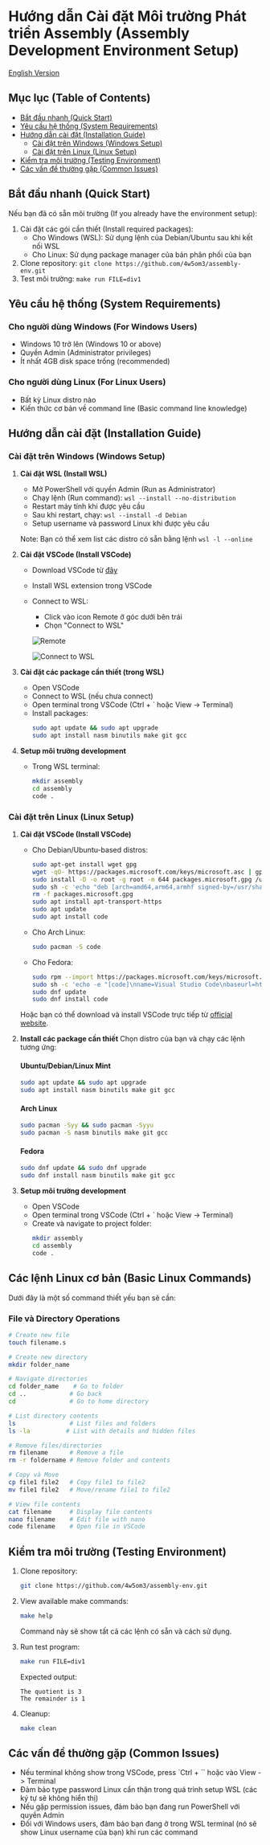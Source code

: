 # Hướng dẫn Cài đặt Môi trường Phát triển Assembly (Assembly Development Environment Setup)

[English Version](readme-en.md)

## Mục lục (Table of Contents)
- [Bắt đầu nhanh (Quick Start)](#bắt-đầu-nhanh)
- [Yêu cầu hệ thống (System Requirements)](#yêu-cầu-hệ-thống)
- [Hướng dẫn cài đặt (Installation Guide)](#hướng-dẫn-cài-đặt)
  - [Cài đặt trên Windows (Windows Setup)](#cài-đặt-trên-windows)
  - [Cài đặt trên Linux (Linux Setup)](#cài-đặt-trên-linux)
- [Kiểm tra môi trường (Testing Environment)](#kiểm-tra-môi-trường)
- [Các vấn đề thường gặp (Common Issues)](#các-vấn-đề-thường-gặp)

## Bắt đầu nhanh (Quick Start)
Nếu bạn đã có sẵn môi trường (If you already have the environment setup):
1. Cài đặt các gói cần thiết (Install required packages):
   - Cho Windows (WSL): Sử dụng lệnh của Debian/Ubuntu sau khi kết nối WSL
   - Cho Linux: Sử dụng package manager của bản phân phối của bạn
2. Clone repository: `git clone https://github.com/4w5om3/assembly-env.git`
3. Test môi trường: `make run FILE=div1`

## Yêu cầu hệ thống (System Requirements)

### Cho người dùng Windows (For Windows Users)
- Windows 10 trở lên (Windows 10 or above)
- Quyền Admin (Administrator privileges)
- Ít nhất 4GB disk space trống (recommended)

### Cho người dùng Linux (For Linux Users)
- Bất kỳ Linux distro nào
- Kiến thức cơ bản về command line (Basic command line knowledge)

## Hướng dẫn cài đặt (Installation Guide)

### Cài đặt trên Windows (Windows Setup)

1. **Cài đặt WSL (Install WSL)**
   - Mở PowerShell với quyền Admin (Run as Administrator)
   - Chạy lệnh (Run command): `wsl --install --no-distribution`
   - Restart máy tính khi được yêu cầu
   - Sau khi restart, chạy: `wsl --install -d Debian`
   - Setup username và password Linux khi được yêu cầu
   
   Note: Bạn có thể xem list các distro có sẵn bằng lệnh `wsl -l --online`

2. **Cài đặt VSCode (Install VSCode)**
   - Download VSCode từ [đây](https://code.visualstudio.com/download)
   - Install WSL extension trong VSCode
   - Connect to WSL:
     - Click vào icon Remote ở góc dưới bên trái
     - Chọn "Connect to WSL"
     
     ![Remote](./image/remote.png)

     ![Connect to WSL](./image/connect.png)

3. **Cài đặt các package cần thiết (trong WSL)**
   - Open VSCode
   - Connect to WSL (nếu chưa connect)
   - Open terminal trong VSCode (Ctrl + ` hoặc View -> Terminal)
   - Install packages:
     ```bash
     sudo apt update && sudo apt upgrade
     sudo apt install nasm binutils make git gcc
     ```

4. **Setup môi trường development**
   - Trong WSL terminal:
     ```bash
     mkdir assembly
     cd assembly
     code .
     ```

### Cài đặt trên Linux (Linux Setup)

1. **Cài đặt VSCode (Install VSCode)**
   - Cho Debian/Ubuntu-based distros:
     ```bash
     sudo apt-get install wget gpg
     wget -qO- https://packages.microsoft.com/keys/microsoft.asc | gpg --dearmor > packages.microsoft.gpg
     sudo install -D -o root -g root -m 644 packages.microsoft.gpg /usr/share/keyrings/packages.microsoft.gpg
     sudo sh -c 'echo "deb [arch=amd64,arm64,armhf signed-by=/usr/share/keyrings/packages.microsoft.gpg] https://packages.microsoft.com/repos/code stable main" > /etc/apt/sources.list.d/vscode.list'
     rm -f packages.microsoft.gpg
     sudo apt install apt-transport-https
     sudo apt update
     sudo apt install code
     ```
   
   - Cho Arch Linux:
     ```bash
     sudo pacman -S code
     ```
   
   - Cho Fedora:
     ```bash
     sudo rpm --import https://packages.microsoft.com/keys/microsoft.asc
     sudo sh -c 'echo -e "[code]\nname=Visual Studio Code\nbaseurl=https://packages.microsoft.com/yumrepos/vscode\nenabled=1\ngpgcheck=1\ngpgkey=https://packages.microsoft.com/keys/microsoft.asc" > /etc/yum.repos.d/vscode.repo'
     sudo dnf update
     sudo dnf install code
     ```

   Hoặc bạn có thể download và install VSCode trực tiếp từ [official website](https://code.visualstudio.com/download).

2. **Install các package cần thiết**
   Chọn distro của bạn và chạy các lệnh tương ứng:

   #### Ubuntu/Debian/Linux Mint
   ```bash
   sudo apt update && sudo apt upgrade
   sudo apt install nasm binutils make git gcc
   ```

   #### Arch Linux
   ```bash
   sudo pacman -Syy && sudo pacman -Syyu
   sudo pacman -S nasm binutils make git gcc
   ```

   #### Fedora
   ```bash
   sudo dnf update && sudo dnf upgrade
   sudo dnf install nasm binutils make git gcc
   ```

3. **Setup môi trường development**
   - Open VSCode
   - Open terminal trong VSCode (Ctrl + ` hoặc View -> Terminal)
   - Create và navigate to project folder:
     ```bash
     mkdir assembly
     cd assembly
     code .
     ```

## Các lệnh Linux cơ bản (Basic Linux Commands)

Dưới đây là một số command thiết yếu bạn sẽ cần:

### File và Directory Operations
```bash
# Create new file
touch filename.s

# Create new directory
mkdir folder_name

# Navigate directories
cd folder_name    # Go to folder
cd ..            # Go back
cd               # Go to home directory

# List directory contents
ls               # List files and folders
ls -la          # List with details and hidden files

# Remove files/directories
rm filename      # Remove a file
rm -r foldername # Remove folder and contents

# Copy và Move
cp file1 file2   # Copy file1 to file2
mv file1 file2   # Move/rename file1 to file2

# View file contents
cat filename     # Display file contents
nano filename    # Edit file with nano
code filename    # Open file in VSCode
```

## Kiểm tra môi trường (Testing Environment)

1. Clone repository:
   ```bash
   git clone https://github.com/4w5om3/assembly-env.git
   ```

2. View available make commands:
   ```bash
   make help
   ```
   Command này sẽ show tất cả các lệnh có sẵn và cách sử dụng.

3. Run test program:
   ```bash
   make run FILE=div1
   ```
   Expected output:
   ```
   The quotient is 3
   The remainder is 1
   ```

4. Cleanup:
   ```bash
   make clean
   ```

## Các vấn đề thường gặp (Common Issues)

- Nếu terminal không show trong VSCode, press `Ctrl + `` hoặc vào View -> Terminal
- Đảm bảo type password Linux cẩn thận trong quá trình setup WSL (các ký tự sẽ không hiển thị)
- Nếu gặp permission issues, đảm bảo bạn đang run PowerShell với quyền Admin
- Đối với Windows users, đảm bảo bạn đang ở trong WSL terminal (nó sẽ show Linux username của bạn) khi run các command
